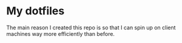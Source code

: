 # My dotfiles

The main reason I created this repo is so that I can spin up on client machines way more efficiently than before.
